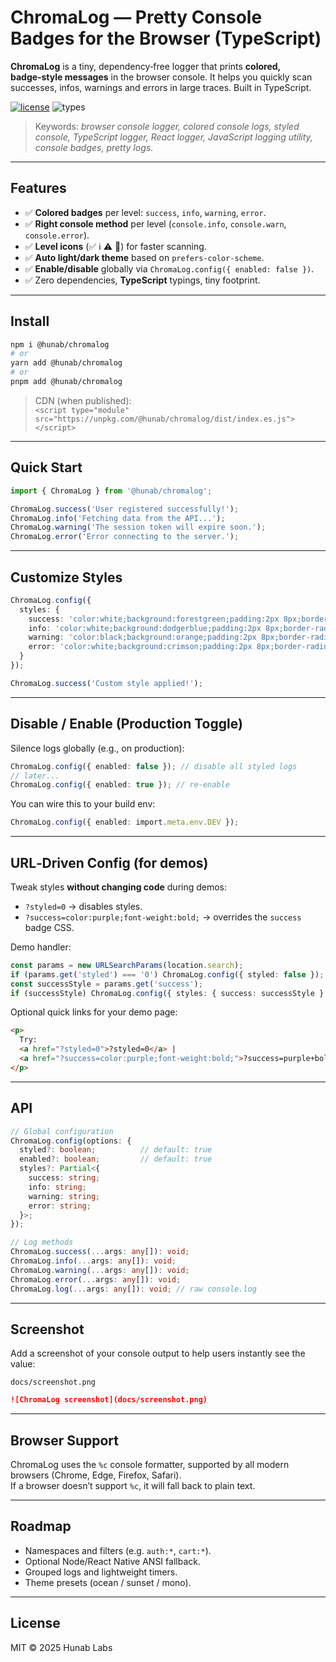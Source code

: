 # ChromaLog — Pretty Console Badges for the Browser (TypeScript)

**ChromaLog** is a tiny, dependency‑free logger that prints **colored, badge‑style messages** in the browser console. It helps you quickly scan successes, infos, warnings and errors in large traces. Built in TypeScript.

[![license](https://img.shields.io/badge/license-MIT-black.svg)](#license)
![types](https://img.shields.io/badge/TypeScript-ready-blue)

> Keywords: *browser console logger, colored console logs, styled console, TypeScript logger, React logger, JavaScript logging utility, console badges, pretty logs*.

---

## Features
- ✅ **Colored badges** per level: `success`, `info`, `warning`, `error`.
- ✅ **Right console method** per level (`console.info`, `console.warn`, `console.error`).
- ✅ **Level icons** (✅ ℹ️ ⚠️ 🛑) for faster scanning.
- ✅ **Auto light/dark theme** based on `prefers-color-scheme`.
- ✅ **Enable/disable** globally via `ChromaLog.config({ enabled: false })`.
- ✅ Zero dependencies, **TypeScript** typings, tiny footprint.

---

## Install

```bash
npm i @hunab/chromalog
# or
yarn add @hunab/chromalog
# or
pnpm add @hunab/chromalog
```

> CDN (when published):  
> `<script type="module" src="https://unpkg.com/@hunab/chromalog/dist/index.es.js"></script>`

---

## Quick Start

```ts
import { ChromaLog } from '@hunab/chromalog';

ChromaLog.success('User registered successfully!');
ChromaLog.info('Fetching data from the API...');
ChromaLog.warning('The session token will expire soon.');
ChromaLog.error('Error connecting to the server.');
```

---

## Customize Styles

```ts
ChromaLog.config({
  styles: {
    success: 'color:white;background:forestgreen;padding:2px 8px;border-radius:4px;',
    info: 'color:white;background:dodgerblue;padding:2px 8px;border-radius:4px;',
    warning: 'color:black;background:orange;padding:2px 8px;border-radius:4px;',
    error: 'color:white;background:crimson;padding:2px 8px;border-radius:4px;'
  }
});

ChromaLog.success('Custom style applied!');
```

---

## Disable / Enable (Production Toggle)

Silence logs globally (e.g., on production):

```ts
ChromaLog.config({ enabled: false }); // disable all styled logs
// later...
ChromaLog.config({ enabled: true }); // re-enable
```

You can wire this to your build env:
```ts
ChromaLog.config({ enabled: import.meta.env.DEV });
```

---

## URL‑Driven Config (for demos)

Tweak styles **without changing code** during demos:

- `?styled=0` → disables styles.
- `?success=color:purple;font-weight:bold;` → overrides the `success` badge CSS.

Demo handler:

```ts
const params = new URLSearchParams(location.search);
if (params.get('styled') === '0') ChromaLog.config({ styled: false });
const successStyle = params.get('success');
if (successStyle) ChromaLog.config({ styles: { success: successStyle } });
```

Optional quick links for your demo page:

```html
<p>
  Try:
  <a href="?styled=0">?styled=0</a> |
  <a href="?success=color:purple;font-weight:bold;">?success=purple+bold</a>
</p>
```

---

## API

```ts
// Global configuration
ChromaLog.config(options: {
  styled?: boolean;          // default: true
  enabled?: boolean;         // default: true
  styles?: Partial<{
    success: string;
    info: string;
    warning: string;
    error: string;
  }>;
});

// Log methods
ChromaLog.success(...args: any[]): void;
ChromaLog.info(...args: any[]): void;
ChromaLog.warning(...args: any[]): void;
ChromaLog.error(...args: any[]): void;
ChromaLog.log(...args: any[]): void; // raw console.log
```

---

## Screenshot

Add a screenshot of your console output to help users instantly see the value:

```
docs/screenshot.png
```

```md
![ChromaLog screenshot](docs/screenshot.png)
```

---

## Browser Support

ChromaLog uses the `%c` console formatter, supported by all modern browsers (Chrome, Edge, Firefox, Safari).  
If a browser doesn’t support `%c`, it will fall back to plain text.

---

## Roadmap
- Namespaces and filters (e.g. `auth:*`, `cart:*`).
- Optional Node/React Native ANSI fallback.
- Grouped logs and lightweight timers.
- Theme presets (ocean / sunset / mono).

---

## License

MIT © 2025 Hunab Labs
